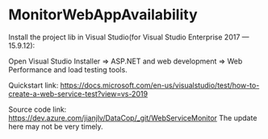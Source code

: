 # MonitorWebAppAvailability

Install the project lib in Visual Studio(for Visual Studio Enterprise 2017 — 15.9.12):

Open Visual Studio Installer => ASP.NET and web development => Web Performance and load testing tools.

Quickstart link: https://docs.microsoft.com/en-us/visualstudio/test/how-to-create-a-web-service-test?view=vs-2019

Source code link: https://dev.azure.com/jianjlv/DataCop/_git/WebServiceMonitor 
The update here may not be very timely.
